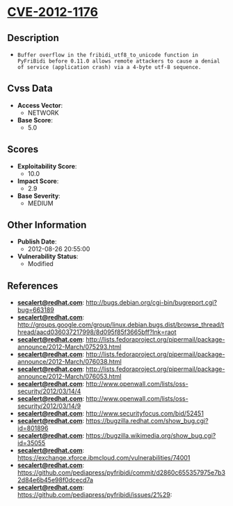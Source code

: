 
# [CVE-2012-1176](https://cve.mitre.org/cgi-bin/cvename.cgi?name=CVE-2012-1176)

## Description

- `Buffer overflow in the fribidi_utf8_to_unicode function in PyFriBidi before 0.11.0 allows remote attackers to cause a denial of service (application crash) via a 4-byte utf-8 sequence.`

## Cvss Data

- **Access Vector**:
  - NETWORK
- **Base Score**:
  - 5.0

## Scores

- **Exploitability Score**:
  - 10.0
- **Impact Score**:
  - 2.9
- **Base Severity**:
  - MEDIUM

## Other Information

- **Publish Date**:
  - 2012-08-26 20:55:00
- **Vulnerability Status**:
  - Modified

## References

- **secalert@redhat.com**: http://bugs.debian.org/cgi-bin/bugreport.cgi?bug=663189
- **secalert@redhat.com**: http://groups.google.com/group/linux.debian.bugs.dist/browse_thread/thread/aacd036037217998/8d095f85f3665bff?lnk=raot
- **secalert@redhat.com**: http://lists.fedoraproject.org/pipermail/package-announce/2012-March/075293.html
- **secalert@redhat.com**: http://lists.fedoraproject.org/pipermail/package-announce/2012-March/076038.html
- **secalert@redhat.com**: http://lists.fedoraproject.org/pipermail/package-announce/2012-March/076053.html
- **secalert@redhat.com**: http://www.openwall.com/lists/oss-security/2012/03/14/4
- **secalert@redhat.com**: http://www.openwall.com/lists/oss-security/2012/03/14/9
- **secalert@redhat.com**: http://www.securityfocus.com/bid/52451
- **secalert@redhat.com**: https://bugzilla.redhat.com/show_bug.cgi?id=801896
- **secalert@redhat.com**: https://bugzilla.wikimedia.org/show_bug.cgi?id=35055
- **secalert@redhat.com**: https://exchange.xforce.ibmcloud.com/vulnerabilities/74001
- **secalert@redhat.com**: https://github.com/pediapress/pyfribidi/commit/d2860c655357975e7b32d84e6b45e98f0dcecd7a
- **secalert@redhat.com**: https://github.com/pediapress/pyfribidi/issues/2%29:
